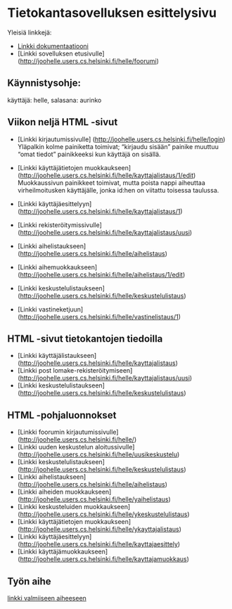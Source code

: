 # Tietokantasovelluksen esittelysivu

Yleisiä linkkejä:

* [Linkki dokumentaatiooni](https://github.com/hellej/Tsoha-Bootstrap/blob/master/doc/dokumentaatio.pdf)
* [Linkki sovelluksen etusivulle] (http://joohelle.users.cs.helsinki.fi/helle/foorumi)


## Käynnistysohje:
käyttäjä: helle, salasana: aurinko

## Viikon neljä HTML -sivut
* [Linkki kirjautumissivulle] (http://joohelle.users.cs.helsinki.fi/helle/login)
 Yläpalkin kolme painiketta toimivat; “kirjaudu sisään” painike muuttuu “omat tiedot” painikkeeksi kun käyttäjä on sisällä.

* [Linkki käyttäjätietojen  muokkaukseen] (http://joohelle.users.cs.helsinki.fi/helle/kayttajalistaus/1/edit)
Muokkaussivun painikkeet toimivat, mutta poista nappi aiheuttaa virheilmoitusken käyttäjälle, jonka id:hen on viitattu toisessa taulussa.

* [Linkki käyttäjäesittelyyn] (http://joohelle.users.cs.helsinki.fi/helle/kayttajalistaus/1)
* [Linkki rekisteröitymissivulle] (http://joohelle.users.cs.helsinki.fi/helle/kayttajalistaus/uusi)
* [Linkki aihelistaukseen] (http://joohelle.users.cs.helsinki.fi/helle/aihelistaus)
* [Linkki aihemuokkaukseen] (http://joohelle.users.cs.helsinki.fi/helle/aihelistaus/1/edit)
* [Linkki keskustelulistaukseen] (http://joohelle.users.cs.helsinki.fi/helle/keskustelulistaus)
* [Linkki vastineketjuun] (http://joohelle.users.cs.helsinki.fi/helle/vastinelistaus/1)


## HTML -sivut tietokantojen tiedoilla

* [Linkki käyttäjälistaukseen] (http://joohelle.users.cs.helsinki.fi/helle/kayttajalistaus)
* [Linkki post lomake-rekisteröitymiseen] (http://joohelle.users.cs.helsinki.fi/helle/kayttajalistaus/uusi)
* [Linkki keskustelulistaukseen] (http://joohelle.users.cs.helsinki.fi/helle/keskustelulistaus)



## HTML -pohjaluonnokset

* [Linkki foorumin kirjautumissivulle] (http://joohelle.users.cs.helsinki.fi/helle/)
* [Linkki uuden keskustelun aloitussivulle] (http://joohelle.users.cs.helsinki.fi/helle/uusikeskustelu)
* [Linkki keskustelulistaukseen] (http://joohelle.users.cs.helsinki.fi/helle/keskustelulistaus)
* [Linkki aihelistaukseen] (http://joohelle.users.cs.helsinki.fi/helle/aihelistaus)
* [Linkki aiheiden muokkaukseen] (http://joohelle.users.cs.helsinki.fi/helle/yaihelistaus)
* [Linkki keskusteluiden muokkaukseen] (http://joohelle.users.cs.helsinki.fi/helle/ykeskustelulistaus)
* [Linkki käyttäjätietojen muokkaukseen] (http://joohelle.users.cs.helsinki.fi/helle/ykayttajalistaus)
* [Linkki käyttäjäesittelyyn] (http://joohelle.users.cs.helsinki.fi/helle/kayttajaesittely)
* [Linkki käyttäjämuokkaukseen] (http://joohelle.users.cs.helsinki.fi/helle/kayttajamuokkaus)

## Työn aihe

[linkki valmiiseen aiheeseen](http://advancedkittenry.github.io/suunnittelu_ja_tyoymparisto/aiheet/Keskustelufoorumi.html) 
